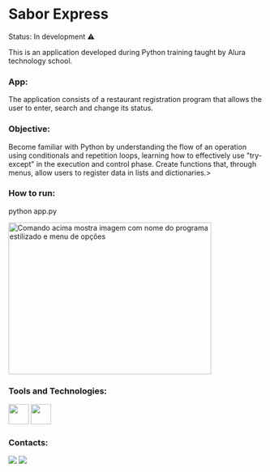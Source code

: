 # Sabor Express

Status: In development ⚠️

This is an application developed during Python training taught by Alura technology school.

### App:
The application consists of a restaurant registration program that allows the user to enter, search and change its status.

### Objective:
Become familiar with Python by understanding the flow of an operation using conditionals and repetition loops, learning how to effectively use "try-except" in the execution and control phase. Create functions that, through menus, allow users to register data in lists and dictionaries.> 
 
 ### How to run:
 python app.py

 <img src="https://github.com/FernandaIshida/Sabor-Express/assets/118235382/729e6545-b6d1-47ae-83be-380e363cdf02" width="400" height="300" alt="Comando acima mostra imagem com nome do programa estilizado e menu de opções">
 



### Tools and Technologies: 
<img src="https://cdn.jsdelivr.net/gh/devicons/devicon/icons/python/python-original-wordmark.svg" width="40" height="40"/> <img src="https://cdn.jsdelivr.net/gh/devicons/devicon/icons/vscode/vscode-original-wordmark.svg" width="40" height="40"/>                    


### Contacts:
<div>
<a href = "mailto:fer.ishida@gmail.com"><img loading="lazy" src="https://img.shields.io/badge/Gmail-D14836?style=for-the-badge&logo=gmail&logoColor=white" target="_blank"></a>  
<a href="https://www.linkedin.com/in/fernandaishidadev/" target="_blank"><img loading="lazy" src="https://img.shields.io/badge/-LinkedIn-%230077B5?style=for-the-badge&logo=linkedin&logoColor=white" target="_blank"></a>   
</div>



